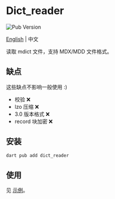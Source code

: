 # Dict_reader

![Pub Version](https://img.shields.io/pub/v/dict_reader)

[English](./README.md) | 中文

读取 mdict 文件，支持 MDX/MDD 文件格式。

## 缺点

这些缺点不影响一般使用 :)

* 校验 ❌
* lzo 压缩 ❌
* 3.0 版本格式 ❌
* record 块加密 ❌

## 安装

```sh
dart pub add dict_reader
```

## 使用

见 [示例](./example/README_CN.md)。
